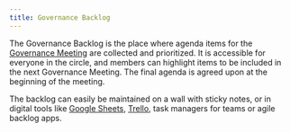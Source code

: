 ```yaml
---
title: Governance Backlog
---
```



The Governance Backlog is the place where agenda items for the [Governance Meeting](governance-meeting.html) are collected and prioritized. It is accessible for everyone in the circle, and members can highlight items to be included in the next Governance Meeting. The final agenda is agreed upon at the beginning of the meeting.

The backlog can easily be maintained on a wall with sticky notes, or in digital tools like [Google Sheets](http://sheets.google.com), [Trello](http://trello.com), task managers for teams or agile backlog apps.
